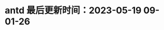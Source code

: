 <!--
 * @Description: antd组件使用规范
 * @Author: panrui
 * @Date: 2023-04-25 08:57:17
 * @LastEditTime: 2023-05-19 09:03:06
 * @LastEditors: panrui
 * 不忘初心,不负梦想
-->


# antd 最后更新时间：2023-05-19 09-01-26
